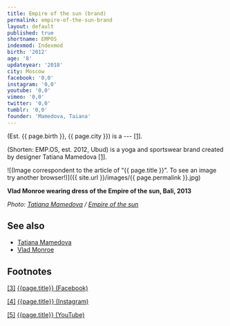 ```yaml
---
title: Empire of the sun (brand)
permalink: empire-of-the-sun-brand
layout: default
published: true
shortname: EMPOS
indexmod: Indexmod
birth: '2012'
age: '8'
updateyear: '2018'
city: Moscow
facebook: '0,0'
instagram: '0,0'
youtube: '0,0'
vimeo: '0,0'
twitter: '0,0'
tumblr: '0,0'
founder: 'Mamedova, Taiana'
---
```

(Est. {{ page.birth }}, {{ page.city }}) is a ---  <span id="a1">[\[1\]](#f1)</span>.

(Shorten: EMP.OS, est. 2012, Ubud) is a yoga and sportswear brand created by designer Tatiana Mamedova <span id="a1">[\[1\]](#f1)</span>.

![(Image correspondent to the article of “{{ page.title }}”. To see an image try another browser!)]({{ site.url }}/images/{{ page.permalink }}.jpg)

**Vlad Monroe wearing dress of the Empire of the sun, Bali, 2013**

*Photo: [Tatiana Mamedova](index) / [Empire of the sun](index)*


## See also

+ [Tatiana Mamedova](index)
+ [Vlad Monroe](index)

## Footnotes

[[3]](#a3) <span id="f3"></span> [{{page.title}} (Facebook)](index)

[[4]](#a4) <span id="f4"></span> [{{page.title}} (Instagram)](index)

[[5]](#a5) <span id="f5"></span> [{{page.title}} (YouTube)](index)

